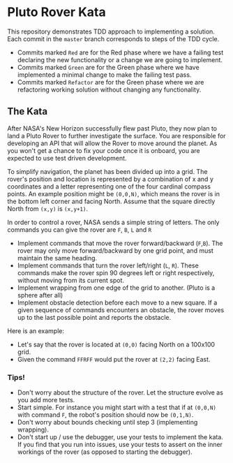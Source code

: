 # Pluto Rover Kata

This repository demonstrates TDD approach to implementing a solution.
Each commit in the `master` branch corresponds to steps of the TDD cycle.

- Commits marked `Red` are for the Red phase where we have a failing test
  declaring the new functionality or a change we are going to implement.
- Commits marked `Green` are for the Green phase where we have implemented a
  minimal change to make the failing test pass.
- Commits marked `Refactor` are for the Green phase where we are refactoring
  working solution without changing any functionality.


## The Kata

After NASA's New Horizon successfully flew past Pluto, they now plan to land
a Pluto Rover to further investigate the surface. You are responsible for
developing an API that will allow the Rover to move around the planet.
As you won't get a chance to fix your code once it is on­board, you are expected
to use test driven development.  
  
To simplify navigation, the planet has been divided up into a grid. The rover's
position and location is represented by a combination of x and y coordinates and
a letter representing one  of the four cardinal compass points. An example
position might be `(0,0,N)`, which means the  rover is in the bottom left corner
and facing North. Assume that the square directly North from `(x,y)` is
`(x,y+1)`.
  
In order to control a rover, NASA sends a simple string of letters. The only
commands you can give the rover are `F`, `B`, `L` and `R`
- Implement commands that move the rover forward/backward (`F`,`B`). The rover may
only move forward/backward by one grid point, and must maintain the same
heading.  
- Implement commands that turn the rover left/right (`L`, `R`). These commands
make the rover spin 90 degrees left or right respectively, without moving from
its current spot.  
- Implement wrapping from one edge of the grid to another. (Pluto is a sphere
after all)  
- Implement obstacle detection before each move to a new square. If a given
sequence of commands encounters an obstacle, the rover moves up to the last
possible point and reports the obstacle.  
  
Here is an example:  

- Let's say that the rover is located at `(0,0)` facing North on a 100x100 grid.
- Given the command `FFRFF` would put the rover at `(2,2)` facing East.

### Tips!  

- Don't worry about the structure of the rover. Let the structure evolve as you
add more tests.
- Start simple. For instance you might start with a test that if at `(0,0,N)`
with command `F`, the robot's position should now be `(0,1,N)`.   
- Don't worry about bounds checking until step 3 (implementing wrapping).
- Don't start up / use the debugger, use your tests to implement the kata.
If you find that you run into issues, use your tests to assert on the inner
workings of the rover (as opposed to starting the debugger).
